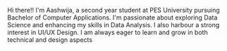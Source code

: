 Hi there!!
I'm Aashwija, a second year student at PES University pursuing Bachelor of Computer Applications. I'm passionate about exploring Data Science and enhancing my skills in Data Analysis. I also harbour a strong interest in UI/UX Design. I am always eager to learn and grow in both technical and design aspects

